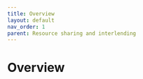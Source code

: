 ```yaml
---
title: Overview
layout: default
nav_order: 1
parent: Resource sharing and interlending
---
```


# Overview


